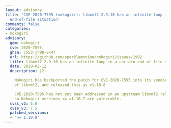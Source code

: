 ```yaml
---
layout: advisory
title: 'CVE-2020-7595 (nokogiri): libxml2 2.9.10 has an infinite loop in a certain
  end-of-file situation'
comments: false
categories:
- nokogiri
advisory:
  gem: nokogiri
  cve: 2020-7595
  ghsa: 7553-jr98-vx47
  url: https://github.com/sparklemotion/nokogiri/issues/1992
  title: libxml2 2.9.10 has an infinite loop in a certain end-of-file situation
  date: 2020-02-12
  description: |2-

    Nokogiri has backported the patch for CVE-2020-7595 into its vendored version
    of libxml2, and released this as v1.10.8

    CVE-2020-7595 has not yet been addressed in an upstream libxml2 release, and
    so Nokogiri versions <= v1.10.7 are vulnerable.
  cvss_v2: 5.0
  cvss_v3: 7.5
  patched_versions:
  - ">= 1.10.8"
---
```

